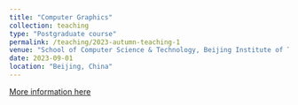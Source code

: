 ```yaml
---
title: "Computer Graphics"
collection: teaching
type: "Postgraduate course"
permalink: /teaching/2023-autumn-teaching-1
venue: "School of Computer Science & Technology, Beijing Institute of Technology"
date: 2023-09-01
location: "Beijing, China"
---
```


[More information here](https://coursehome.zhihuishu.com/courseHome/1000081369)

